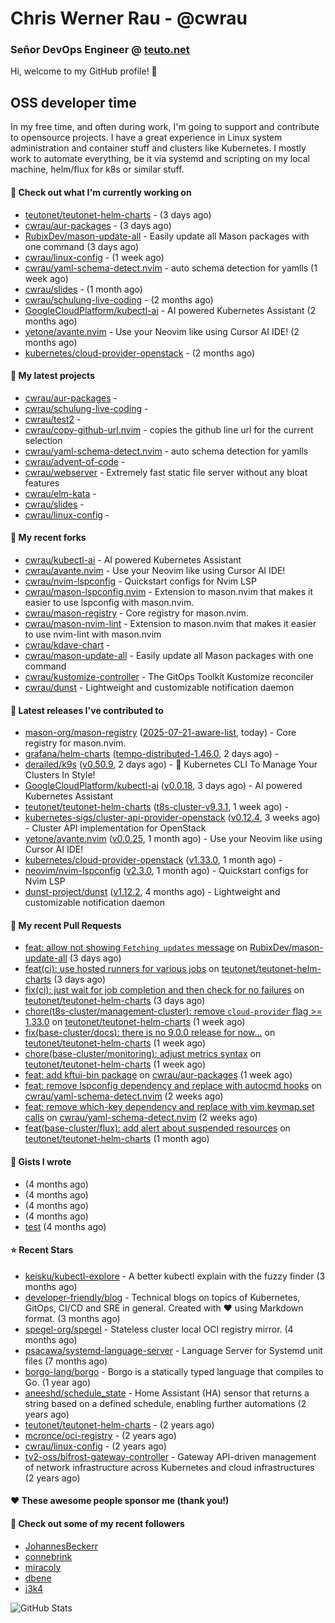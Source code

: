 # Chris Werner Rau - @cwrau
### Señor DevOps Engineer @ [teuto.net](https://teuto.net)

Hi, welcome to my GitHub profile! 👋

## OSS developer time
In my free time, and often during work, I'm going to support and contribute to opensource projects. I have a great experience in Linux system administration and container stuff and clusters like Kubernetes. I mostly work to automate everything, be it via systemd and scripting on my local machine, helm/flux for k8s or similar stuff.

#### 👷 Check out what I'm currently working on

- [teutonet/teutonet-helm-charts](https://github.com/teutonet/teutonet-helm-charts) -  (3 days ago)
- [cwrau/aur-packages](https://github.com/cwrau/aur-packages) -  (3 days ago)
- [RubixDev/mason-update-all](https://github.com/RubixDev/mason-update-all) - Easily update all Mason packages with one command (3 days ago)
- [cwrau/linux-config](https://github.com/cwrau/linux-config) -  (1 week ago)
- [cwrau/yaml-schema-detect.nvim](https://github.com/cwrau/yaml-schema-detect.nvim) - auto schema detection for yamlls (1 week ago)
- [cwrau/slides](https://github.com/cwrau/slides) -  (1 month ago)
- [cwrau/schulung-live-coding](https://github.com/cwrau/schulung-live-coding) -  (2 months ago)
- [GoogleCloudPlatform/kubectl-ai](https://github.com/GoogleCloudPlatform/kubectl-ai) - AI powered Kubernetes Assistant (2 months ago)
- [yetone/avante.nvim](https://github.com/yetone/avante.nvim) - Use your Neovim like using Cursor AI IDE! (2 months ago)
- [kubernetes/cloud-provider-openstack](https://github.com/kubernetes/cloud-provider-openstack) -  (2 months ago)

#### 🌱 My latest projects

- [cwrau/aur-packages](https://github.com/cwrau/aur-packages) - 
- [cwrau/schulung-live-coding](https://github.com/cwrau/schulung-live-coding) - 
- [cwrau/test2](https://github.com/cwrau/test2) - 
- [cwrau/copy-github-url.nvim](https://github.com/cwrau/copy-github-url.nvim) - copies the github line url for the current selection
- [cwrau/yaml-schema-detect.nvim](https://github.com/cwrau/yaml-schema-detect.nvim) - auto schema detection for yamlls
- [cwrau/advent-of-code](https://github.com/cwrau/advent-of-code) - 
- [cwrau/webserver](https://github.com/cwrau/webserver) - Extremely fast static file server without any bloat features
- [cwrau/elm-kata](https://github.com/cwrau/elm-kata) - 
- [cwrau/slides](https://github.com/cwrau/slides) - 
- [cwrau/linux-config](https://github.com/cwrau/linux-config) - 

#### 🍴 My recent forks

- [cwrau/kubectl-ai](https://github.com/cwrau/kubectl-ai) - AI powered Kubernetes Assistant
- [cwrau/avante.nvim](https://github.com/cwrau/avante.nvim) - Use your Neovim like using Cursor AI IDE!
- [cwrau/nvim-lspconfig](https://github.com/cwrau/nvim-lspconfig) - Quickstart configs for Nvim LSP
- [cwrau/mason-lspconfig.nvim](https://github.com/cwrau/mason-lspconfig.nvim) - Extension to mason.nvim that makes it easier to use lspconfig with mason.nvim.
- [cwrau/mason-registry](https://github.com/cwrau/mason-registry) - Core registry for mason.nvim.
- [cwrau/mason-nvim-lint](https://github.com/cwrau/mason-nvim-lint) - Extension to mason.nvim that makes it easier to use nvim-lint with mason.nvim
- [cwrau/kdave-chart](https://github.com/cwrau/kdave-chart) - 
- [cwrau/mason-update-all](https://github.com/cwrau/mason-update-all) - Easily update all Mason packages with one command
- [cwrau/kustomize-controller](https://github.com/cwrau/kustomize-controller) - The GitOps Toolkit Kustomize reconciler
- [cwrau/dunst](https://github.com/cwrau/dunst) - Lightweight and customizable notification daemon

#### 🔭 Latest releases I've contributed to

- [mason-org/mason-registry](https://github.com/mason-org/mason-registry) ([2025-07-21-aware-list](https://github.com/mason-org/mason-registry/releases/tag/2025-07-21-aware-list), today) - Core registry for mason.nvim.
- [grafana/helm-charts](https://github.com/grafana/helm-charts) ([tempo-distributed-1.46.0](https://github.com/grafana/helm-charts/releases/tag/tempo-distributed-1.46.0), 2 days ago) - 
- [derailed/k9s](https://github.com/derailed/k9s) ([v0.50.9](https://github.com/derailed/k9s/releases/tag/v0.50.9), 2 days ago) - 🐶 Kubernetes CLI To Manage Your Clusters In Style!
- [GoogleCloudPlatform/kubectl-ai](https://github.com/GoogleCloudPlatform/kubectl-ai) ([v0.0.18](https://github.com/GoogleCloudPlatform/kubectl-ai/releases/tag/v0.0.18), 3 days ago) - AI powered Kubernetes Assistant
- [teutonet/teutonet-helm-charts](https://github.com/teutonet/teutonet-helm-charts) ([t8s-cluster-v9.3.1](https://github.com/teutonet/teutonet-helm-charts/releases/tag/t8s-cluster-v9.3.1), 1 week ago) - 
- [kubernetes-sigs/cluster-api-provider-openstack](https://github.com/kubernetes-sigs/cluster-api-provider-openstack) ([v0.12.4](https://github.com/kubernetes-sigs/cluster-api-provider-openstack/releases/tag/v0.12.4), 3 weeks ago) - Cluster API implementation for OpenStack
- [yetone/avante.nvim](https://github.com/yetone/avante.nvim) ([v0.0.25](https://github.com/yetone/avante.nvim/releases/tag/v0.0.25), 1 month ago) - Use your Neovim like using Cursor AI IDE!
- [kubernetes/cloud-provider-openstack](https://github.com/kubernetes/cloud-provider-openstack) ([v1.33.0](https://github.com/kubernetes/cloud-provider-openstack/releases/tag/v1.33.0), 1 month ago) - 
- [neovim/nvim-lspconfig](https://github.com/neovim/nvim-lspconfig) ([v2.3.0](https://github.com/neovim/nvim-lspconfig/releases/tag/v2.3.0), 1 month ago) - Quickstart configs for Nvim LSP
- [dunst-project/dunst](https://github.com/dunst-project/dunst) ([v1.12.2](https://github.com/dunst-project/dunst/releases/tag/v1.12.2), 4 months ago) - Lightweight and customizable notification daemon

#### 🔨 My recent Pull Requests

- [feat: allow not showing `Fetching updates` message](https://github.com/RubixDev/mason-update-all/pull/10) on [RubixDev/mason-update-all](https://github.com/RubixDev/mason-update-all) (3 days ago)
- [feat(ci): use hosted runners for various jobs](https://github.com/teutonet/teutonet-helm-charts/pull/1595) on [teutonet/teutonet-helm-charts](https://github.com/teutonet/teutonet-helm-charts) (3 days ago)
- [fix(ci): just wait for job completion and then check for no failures](https://github.com/teutonet/teutonet-helm-charts/pull/1594) on [teutonet/teutonet-helm-charts](https://github.com/teutonet/teutonet-helm-charts) (3 days ago)
- [chore(t8s-cluster/management-cluster): remove `cloud-provider` flag >= 1.33.0](https://github.com/teutonet/teutonet-helm-charts/pull/1579) on [teutonet/teutonet-helm-charts](https://github.com/teutonet/teutonet-helm-charts) (1 week ago)
- [fix(base-cluster/docs): there is no 9.0.0 release for now...](https://github.com/teutonet/teutonet-helm-charts/pull/1563) on [teutonet/teutonet-helm-charts](https://github.com/teutonet/teutonet-helm-charts) (1 week ago)
- [chore(base-cluster/monitoring): adjust metrics syntax](https://github.com/teutonet/teutonet-helm-charts/pull/1562) on [teutonet/teutonet-helm-charts](https://github.com/teutonet/teutonet-helm-charts) (1 week ago)
- [feat: add kftui-bin package](https://github.com/cwrau/aur-packages/pull/62) on [cwrau/aur-packages](https://github.com/cwrau/aur-packages) (1 week ago)
- [feat: remove lspconfig dependency and replace with autocmd hooks](https://github.com/cwrau/yaml-schema-detect.nvim/pull/9) on [cwrau/yaml-schema-detect.nvim](https://github.com/cwrau/yaml-schema-detect.nvim) (2 weeks ago)
- [feat: remove which-key dependency and replace with vim.keymap.set calls](https://github.com/cwrau/yaml-schema-detect.nvim/pull/7) on [cwrau/yaml-schema-detect.nvim](https://github.com/cwrau/yaml-schema-detect.nvim) (2 weeks ago)
- [feat(base-cluster/flux): add alert about suspended resources](https://github.com/teutonet/teutonet-helm-charts/pull/1540) on [teutonet/teutonet-helm-charts](https://github.com/teutonet/teutonet-helm-charts) (1 month ago)

#### 📓 Gists I wrote

- [](https://gist.github.com/85c73a60676b98638dc9789155cef9b3) (4 months ago)
- [](https://gist.github.com/69a382004ce7326d792ff10d6c26e553) (4 months ago)
- [](https://gist.github.com/f0bf8a208067c4bce5e8731c4caf5adc) (4 months ago)
- [](https://gist.github.com/997058533974174c5317135b3a4f0329) (4 months ago)
- [test](https://gist.github.com/3caaaa92ab8f3dc19895ff1a54c3fd54) (4 months ago)

#### ⭐ Recent Stars

- [keisku/kubectl-explore](https://github.com/keisku/kubectl-explore) - A better kubectl explain with the fuzzy finder (3 months ago)
- [developer-friendly/blog](https://github.com/developer-friendly/blog) - Technical blogs on topics of Kubernetes, GitOps, CI/CD and SRE in general. Created with ❤️ using Markdown format. (3 months ago)
- [spegel-org/spegel](https://github.com/spegel-org/spegel) - Stateless cluster local OCI registry mirror. (4 months ago)
- [psacawa/systemd-language-server](https://github.com/psacawa/systemd-language-server) - Language Server for Systemd unit files (7 months ago)
- [borgo-lang/borgo](https://github.com/borgo-lang/borgo) - Borgo is a statically typed language that compiles to Go. (1 year ago)
- [aneeshd/schedule_state](https://github.com/aneeshd/schedule_state) - Home Assistant (HA) sensor that returns a string based on a defined schedule, enabling further automations (2 years ago)
- [teutonet/teutonet-helm-charts](https://github.com/teutonet/teutonet-helm-charts) -  (2 years ago)
- [mcronce/oci-registry](https://github.com/mcronce/oci-registry) -  (2 years ago)
- [cwrau/linux-config](https://github.com/cwrau/linux-config) -  (2 years ago)
- [tv2-oss/bifrost-gateway-controller](https://github.com/tv2-oss/bifrost-gateway-controller) - Gateway API-driven management of network infrastructure across Kubernetes and cloud infrastructures (2 years ago)

#### ❤️ These awesome people sponsor me (thank you!)


#### 👯 Check out some of my recent followers

- [JohannesBeckerr](https://github.com/JohannesBeckerr)
- [connebrink](https://github.com/connebrink)
- [miracoly](https://github.com/miracoly)
- [dbene](https://github.com/dbene)
- [j3k4](https://github.com/j3k4)

![GitHub Stats](https://github-readme-stats.vercel.app/api?username=cwrau&count_private=false&theme=tokyonight&show_icons=true)
